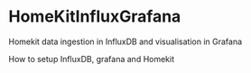 # HomeKitInfluxGrafana
Homekit data ingestion in InfluxDB and visualisation in Grafana

How to setup InfluxDB, grafana and Homekit 
